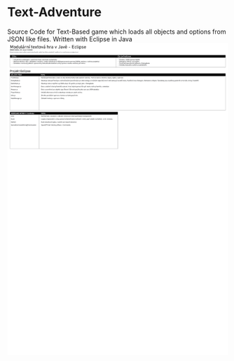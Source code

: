 # Text-Adventure
Source Code for Text-Based game which loads all objects and options from JSON like files. Written with Eclipse in Java
![](https://raw.githubusercontent.com/Brokop/Text-Adventure/master/Popis.png)
